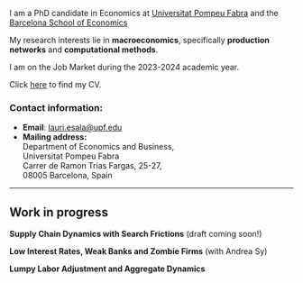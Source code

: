 <!--- Column 1: Text/info --->
I am a PhD candidate in Economics at [Universitat Pompeu Fabra](https://www.upf.edu) and the [Barcelona School of Economics](https://bse.eu)

My research interests lie in **macroeconomics**, specifically **production networks** and **computational methods**.

I am on the Job Market during the 2023-2024 academic year.

Click [here](https://www.dropbox.com/scl/fi/ertttligjr3idp1sogag3/Esala_JM_CV.pdf?rlkey=p9llduj67roucs7giorqub0y2&raw=1) to find my CV.


<!--- Column 2: Photo --->
<!--- 
<img src="/assets/images/Esala_JM_Photo.jpg" alt="Photo" width="200"/>
 --->
 
 

### Contact information:
* **Email**: [lauri.esala@upf.edu](mailto:lauri.esala@upf.edu)
* **Mailing address:**   
Department of Economics and Business,   
Universitat Pompeu Fabra    
Carrer de Ramon Trias Fargas, 25-27,    
08005 Barcelona, Spain      

---

## Work in progress

**Supply Chain Dynamics with Search Frictions** (draft coming soon!)

**Low Interest Rates, Weak Banks and Zombie Firms** (with Andrea Sy)

**Lumpy Labor Adjustment and Aggregate Dynamics**